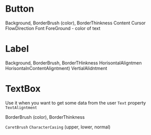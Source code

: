 

# Button

Background, BorderBrush (color), BorderThinkness
Content
Cursor
FlowDirection
Font
ForeGround - color of text


# Label
Background, BorderBrush, BorderTHinkness
HorisontalAligntmen HorisontalnContentAligntment)
VertialAlidntment


# TextBox
Use it when you want to get some data from the user
`Text` property 
`TextAligntment`

BorderBrush (color), BorderThinkness

`CaretBrush`
`CharacterCasing` (upper, lower, normal)

